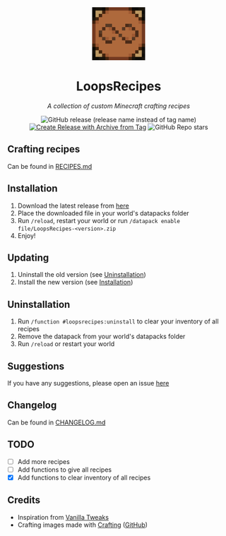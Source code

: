 <div align="center">

<img src="images/icon/icon.png" alt="Icon" width="120" height="120">

# LoopsRecipes

*A collection of custom Minecraft crafting recipes*

![GitHub release (release name instead of tag name)](https://img.shields.io/github/v/release/loopios7/LoopsRecipes?include_prereleases)
[![Create Release with Archive from Tag](https://github.com/Loopios7/LoopsRecipes/actions/workflows/release-from-tag.yml/badge.svg)](https://github.com/Loopios7/LoopsRecipes/actions/workflows/release-from-tag.yml)
![GitHub Repo stars](https://img.shields.io/github/stars/loopios7/LoopsRecipes?color=white&logo=github)

</div>

## Crafting recipes

Can be found in [RECIPES.md](RECIPES.md)

## Installation

1. Download the latest release from [here](https://github.com/Loopios7/LoopsRecipes/releases/latest)
2. Place the downloaded file in your world's datapacks folder
3. Run `/reload`, restart your world or run `/datapack enable file/LoopsRecipes-<version>.zip`
4. Enjoy!
<!-- 5. (Optional) Run `/function loops:recipes` to get all recipes in your inventory
6. (Optional) Run `/function loops:recipes/clear` to clear your inventory of all recipes -->

## Updating

1. Uninstall the old version (see [Uninstallation](#uninstallation))
2. Install the new version (see [Installation](#installation))

## Uninstallation

1. Run `/function #loopsrecipes:uninstall` to clear your inventory of all recipes
2. Remove the datapack from your world's datapacks folder
3. Run `/reload` or restart your world

## Suggestions

If you have any suggestions, please open an issue [here](https://github.com/Loopios7/LoopsRecipes/issues/new/choose)

## Changelog

Can be found in [CHANGELOG.md](CHANGELOG.md)

## TODO

- [ ] Add more recipes
- [ ] Add functions to give all recipes
- [x] Add functions to clear inventory of all recipes

## Credits

- Inspiration from [Vanilla Tweaks](https://vanillatweaks.net/)
- Crafting images made with [Crafting](https://crafting.thedestruc7i0n.ca/) ([GitHub](https://github.com/destruc7i0n/crafting))
